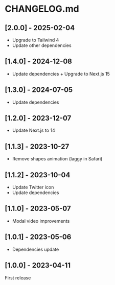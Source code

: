 # CHANGELOG.md

## [2.0.0] - 2025-02-04

- Upgrade to Tailwind 4
- Update other dependencies

## [1.4.0] - 2024-12-08

- Update dependencies + Upgrade to Next.js 15

## [1.3.0] - 2024-07-05

- Update dependencies

## [1.2.0] - 2023-12-07

- Update Next.js to 14

## [1.1.3] - 2023-10-27

- Remove shapes animation (laggy in Safari)

## [1.1.2] - 2023-10-04

- Update Twitter icon
- Update dependencies

## [1.1.0] - 2023-05-07

- Modal video improvements

## [1.0.1] - 2023-05-06

- Dependencies update

## [1.0.0] - 2023-04-11

First release